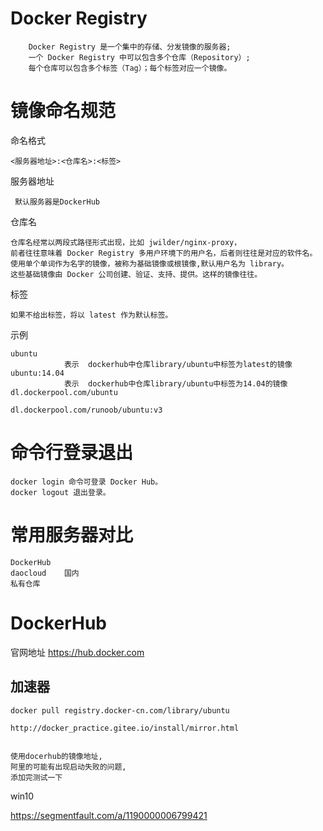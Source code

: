 

# Docker Registry

```
    Docker Registry 是一个集中的存储、分发镜像的服务器;
    一个 Docker Registry 中可以包含多个仓库（Repository）;
    每个仓库可以包含多个标签（Tag）；每个标签对应一个镜像。
```

# 镜像命名规范

命名格式  

    <服务器地址>:<仓库名>:<标签>
    
服务器地址
     
     默认服务器是DockerHub   

仓库名

    仓库名经常以两段式路径形式出现，比如 jwilder/nginx-proxy，
    前者往往意味着 Docker Registry 多用户环境下的用户名，后者则往往是对应的软件名。
    使用单个单词作为名字的镜像，被称为基础镜像或根镜像,默认用户名为 library。
    这些基础镜像由 Docker 公司创建、验证、支持、提供。这样的镜像往往。
    
标签
    
    如果不给出标签，将以 latest 作为默认标签。
    


示例

    ubuntu                                  
                表示  dockerhub中仓库library/ubuntu中标签为latest的镜像
    ubuntu:14.04                            
                表示  dockerhub中仓库library/ubuntu中标签为14.04的镜像
    dl.dockerpool.com/ubuntu
                
    dl.dockerpool.com/runoob/ubuntu:v3   


# 命令行登录退出

	docker login 命令可登录 Docker Hub。
	docker logout 退出登录。                 


# 常用服务器对比

    DockerHub
    daocloud    国内
    私有仓库     

# DockerHub

官网地址 https://hub.docker.com


## 加速器

	docker pull registry.docker-cn.com/library/ubuntu

    http://docker_practice.gitee.io/install/mirror.html


    使用docerhub的镜像地址,
    阿里的可能有出现启动失败的问题,
    添加完测试一下
	


  win10 
  
  
  https://segmentfault.com/a/1190000006799421



